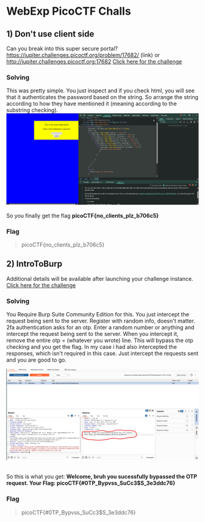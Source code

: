 # WebExp PicoCTF Challs

## 1) Don't use client side
Can you break into this super secure portal? https://jupiter.challenges.picoctf.org/problem/17682/ (link) or http://jupiter.challenges.picoctf.org:17682
[Click here for the challenge](https://jupiter.challenges.picoctf.org/problem/17682/)

### Solving 
This was pretty simple. You just inspect and if you check html, you will see that it authenticates the password based on the string. So arrange the string according to how they have mentioned it 
(meaning according to the substring checking).<br>
![Solving img](https://github.com/P829060/MIST_TechincalWriteup/blob/6dcea96fd8653fecefb1c1ba5b6b7795744e13bf/images/dont-use-client-side%20chall%20solving%20photo.png)  
<br> So you finally get the flag **picoCTF{no_clients_plz_b706c5}**

### Flag
> picoCTF{no_clients_plz_b706c5}

## 2) IntroToBurp
Additional details will be available after launching your challenge instance.
[Click here for the challenge](https://play.picoctf.org/practice/challenge/419?category=1&page=1&search=Intro)

### Solving 
You Require Burp Suite Community Edition for this. You just intercept the request being sent to the server. Register with random info, doesn't matter. 2fa authentication asks for an otp. Enter a random number or anything and intercept the request being sent to the server. When you intercept it, remove the entire otp = (whatever you wrote) line. This will bypass the otp checking and you get the flag. In my case i had also intercepted the responses, which isn't required in this case. Just intercept the requests sent and you are good to go. <br>

![Burp suite img with sol after intercepting and sending the request](https://github.com/P829060/MIST_TechincalWriteup/blob/e15c954c1ad076dd89bbd62033986d984d5e2d71/images/IntroToBurp%20chall.png)

<br> So this is what you get: **Welcome, bruh you sucessfully bypassed the OTP request. Your Flag: picoCTF{#0TP_Bypvss_SuCc3$S_3e3ddc76}**

### Flag
> picoCTF{#0TP_Bypvss_SuCc3$S_3e3ddc76}


